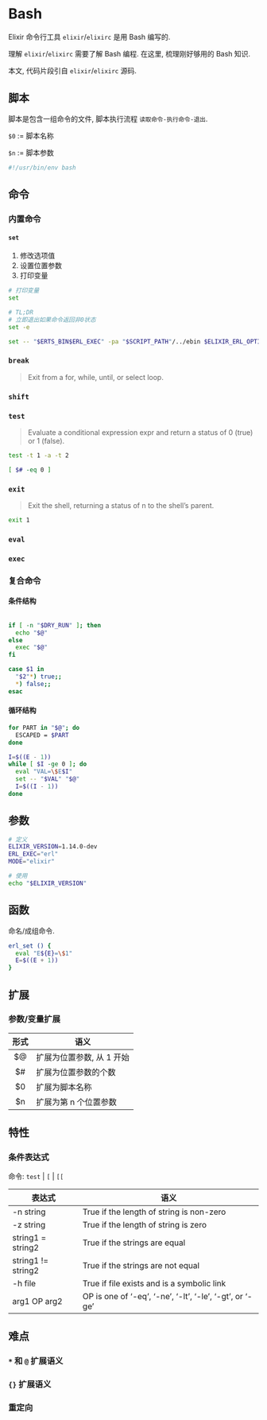 # Bash

Elixir 命令行工具 `elixir`/`elixirc` 是用 Bash 编写的.

理解 `elixir`/`elixirc` 需要了解 Bash 编程. 在这里, 梳理刚好够用的 Bash 知识.

本文, 代码片段引自 `elixir`/`elixirc` 源码.

## 脚本

脚本是包含一组命令的文件, 脚本执行流程 `读取命令-执行命令-退出`.

`$0` := 脚本名称

`$n` := 脚本参数

```bash
#!/usr/bin/env bash
```

## 命令

### 内置命令

#### `set`

1. 修改选项值
2. 设置位置参数
3. 打印变量

```bash
# 打印变量
set
```

```bash
# TL;DR
# 立即退出如果命令返回非0状态
set -e
```

```bash
set -- "$ERTS_BIN$ERL_EXEC" -pa "$SCRIPT_PATH"/../ebin $ELIXIR_ERL_OPTIONS $ERL "$@"
```

### `break`

> Exit from a for, while, until, or select loop.

### `shift`

### `test`

> Evaluate a conditional expression expr and return a status of 0 (true) or 1 (false).

```bash
test -t 1 -a -t 2

[ $# -eq 0 ]
```

### `exit`

> Exit the shell, returning a status of n to the shell’s parent.

```bash
exit 1
```

### `eval`

### `exec`

### 复合命令

#### 条件结构

```bash

if [ -n "$DRY_RUN" ]; then
  echo "$@"
else
  exec "$@"
fi
```

```bash
case $1 in
  "$2"*) true;;
  *) false;;
esac
```

#### 循环结构

```bash
for PART in "$@"; do
  ESCAPED = $PART
done
```

```bash
I=$((E - 1))
while [ $I -ge 0 ]; do
  eval "VAL=\$E$I"
  set -- "$VAL" "$@"
  I=$((I - 1))
done
```

## 参数

```bash
# 定义
ELIXIR_VERSION=1.14.0-dev
ERL_EXEC="erl"
MODE="elixir"

# 使用
echo "$ELIXIR_VERSION"
```

## 函数

命名/成组命令.

```bash
erl_set () {
  eval "E${E}=\$1"
  E=$((E + 1))
}
```

## 扩展

### 参数/变量扩展

|形式  | 语义                |
|:---:|---------------------|
|$@ | 扩展为位置参数, 从 1 开始|
|$# | 扩展为位置参数的个数     |
|$0 | 扩展为脚本名称          |
|$n | 扩展为第 n 个位置参数    |

## 特性

### 条件表达式

命令: `test` | `[` | `[[`

|表达式             |语义                                            |
|------------------|-----------------------------------------------|
|-n string         |True if the length of string is non-zero|
|-z string         |True if the length of string is zero|
|string1 = string2 |True if the strings are equal|
|string1 != string2|True if the strings are not equal|
|-h file|True if file exists and is a symbolic link|
|arg1 OP arg2      |OP is one of ‘-eq’, ‘-ne’, ‘-lt’, ‘-le’, ‘-gt’, or ‘-ge’|

## 难点

### `*` 和 `@` 扩展语义

### `{}` 扩展语义

### 重定向
